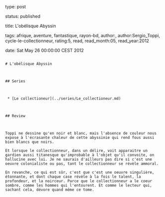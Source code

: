 type: post
status: published
title: L'obélisque Abyssin
tags:  afrique,  aventure,  fantastique,  rayon-bd, author:, author:Sergio_Toppi, cycle-le-collectionneur, rating:5, read, read_month:05, read_year:2012
date: Sat May 26 00:00:00 CEST 2012
~~~~~~
# L'obélisque Abyssin

## Series

 * [Le collectioneur](../series/Le_collectioneur.md)

## Review

Toppi ne dessine qu'en noir et blanc, mais l'absence de couleur nous expose à l'écrasante chaleur de cette abyssinie qui rend fous aussi bien blancs que noirs.  
Et lorsque le collectionneur, dans un délire, voit apparaitre un gardien aussi titanesque qu'improbable à l'objet qu'il convoite, on hallucine avec lui. Je ne saurais d'ailleurs pas dire si c'est une oeuvre colonialiste ou pas, tant le collectionneur se révèle ammoral.  
En revanche, ce qui est sûr, c'est que c'est une oeuvre singulière, étonnante, et dont chaque case révèle à la fois le talent, la profondeur, et la noirceur. Parce que le collectionneur a le coeur sombre, comme les hommes qui l'entourent. Et comme le lecteur qui, sachant cela, dévore quand même ce tome.
